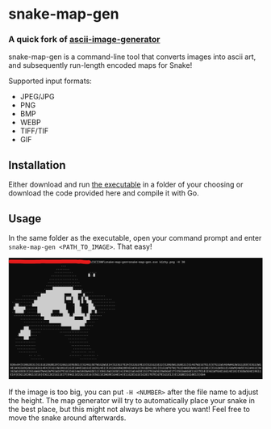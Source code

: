 # snake-map-gen
### A quick fork of [ascii-image-generator](https://github.com/TheZoraiz/ascii-image-converter)

snake-map-gen is a command-line tool that converts images into ascii art, and subsequently run-length encoded maps for Snake!

Supported input formats:
* JPEG/JPG
* PNG
* BMP
* WEBP
* TIFF/TIF
* GIF

## Installation

Either download and run [the executable](https://github.com/MiloAkerman/snake-map-gen/releases/tag/release) in a folder of your choosing or download the code provided here and compile it with Go.

## Usage

In the same folder as the executable, open your command prompt and enter `snake-map-gen <PATH_TO_IMAGE>`. That easy!

![Kirby](images/kirby.png)

If the image is too big, you can put `-H <NUMBER>` after the file name to adjust the height. The map generator will try to automatically place your snake in the best place, but this might not always be where you want! Feel free to move the snake around afterwards.